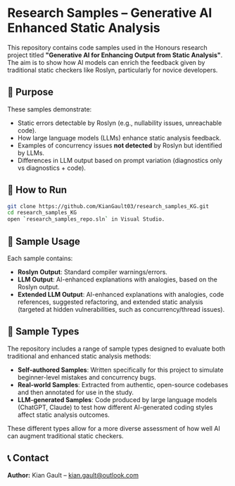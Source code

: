 # Research Samples – Generative AI Enhanced Static Analysis

This repository contains code samples used in the Honours research project titled **"Generative AI for Enhancing Output from Static Analysis"**. The aim is to show how AI models can enrich the feedback given by traditional static checkers like Roslyn, particularly for novice developers.

## 🧪 Purpose

These samples demonstrate:

- Static errors detectable by Roslyn (e.g., nullability issues, unreachable code).
- How large language models (LLMs) enhance static analysis feedback.
- Examples of concurrency issues **not detected** by Roslyn but identified by LLMs.
- Differences in LLM output based on prompt variation (diagnostics only vs diagnostics + code).

## 🚀 How to Run

```bash
git clone https://github.com/KianGault03/research_samples_KG.git
cd research_samples_KG
open `research_samples_repo.sln` in Visual Studio.
```

## 📝 Sample Usage

Each sample contains:

- **Roslyn Output**: Standard compiler warnings/errors.
- **LLM Output**: AI-enhanced explanations with analogies, based on the Roslyn output.
- **Extended LLM Output**: AI-enhanced explanations with analogies, code references, suggested refactoring, and extended static analysis (targeted at hidden vulnerabilities, such as concurrency/thread issues).

## 🧾 Sample Types

The repository includes a range of sample types designed to evaluate both traditional and enhanced static analysis methods:

- **Self-authored Samples**: Written specifically for this project to simulate beginner-level mistakes and concurrency bugs.
- **Real-world Samples**: Extracted from authentic, open-source codebases and then annotated for use in the study.
- **LLM-generated Samples**: Code produced by large language models (ChatGPT, Claude) to test how different AI-generated coding styles affect static analysis outcomes.

These different types allow for a more diverse assessment of how well AI can augment traditional static checkers.

## 📞 Contact

**Author:** Kian Gault – [kian.gault@outlook.com](mailto:kian.gault@outlook.com)
